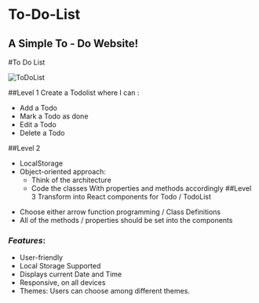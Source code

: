 # To-Do-List
## A Simple To - Do Website!
#To Do List

![ToDoList](https://mariadb.com/products/skysql/docs/_images/todo.png)

##Level 1
Create a Todolist where I can :
* Add a Todo
* Mark a Todo as done
* Edit a Todo
* Delete a Todo

##Level 2

- LocalStorage
- Object-oriented approach:
  - Think of the architecture
  - Code the classes With properties and methods accordingly
##Level 3
Transform into React components for Todo / TodoList
* Choose either arrow function programming / Class Definitions
* All of the methods / properties should be set into the components

### *Features*:

* User-friendly
* Local Storage Supported
* Displays current Date and Time
* Responsive, on all devices
* Themes: Users can choose among different themes.
